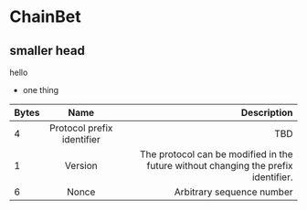 # ChainBet

## smaller head

hello

- one thing

| Bytes       | Name          | Description  |
| ------------- |:-------------:| -----:|
| 4     | Protocol prefix identifier | TBD |
| 1     | Version      |   The protocol can be modified in the future without changing the prefix identifier. |
| 6 | Nonce      |    Arbitrary sequence number |
